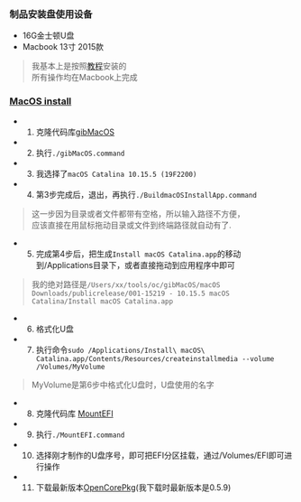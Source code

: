 ### 制品安装盘使用设备
* 16G金士顿U盘  
* Macbook 13寸 2015款  
> 我基本上是按照[教程](https://dortania.github.io/OpenCore-Desktop-Guide/)安装的  
> 所有操作均在Macbook上完成  

### [MacOS install](https://dortania.github.io/OpenCore-Desktop-Guide/installer-guide/mac-install.html)
* 1. 克隆代码库[gibMacOS](https://github.com/corpnewt/gibMacOS)  
* 2. 执行```./gibMacOS.command```  
* 3. 我选择了```macOS Catalina 10.15.5 (19F2200)```  
* 4. 第3步完成后，退出，再执行```./BuildmacOSInstallApp.command```  
> 这一步因为目录或者文件都带有空格，所以输入路径不方便，  
> 应该直接在用鼠标拖动目录或文件到终端路径就自动有了.  

* 5. 完成第4步后，把生成```Install macOS Catalina.app```的移动到/Applications目录下，或者直接拖动到应用程序中即可  
> 我的绝对路径是```/Users/xx/tools/oc/gibMacOS/macOS Downloads/publicrelease/001-15219 - 10.15.5 macOS Catalina/Install macOS Catalina.app```  

* 6. 格式化U盘  
* 7. 执行命令```sudo /Applications/Install\ macOS\ Catalina.app/Contents/Resources/createinstallmedia --volume /Volumes/MyVolume```  
> MyVolume是第6步中格式化U盘时，U盘使用的名字  

* 8. 克隆代码库 [MountEFI](https://github.com/corpnewt/MountEFI.git)  
* 9. 执行```./MountEFI.command```  
* 10. 选择刚才制作的U盘序号，即可把EFI分区挂载，通过/Volumes/EFI即可进行操作  
* 11.  下载最新版本[OpenCorePkg](https://github.com/acidanthera/OpenCorePkg/releases/)(我下载时最新版本是0.5.9)  
